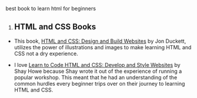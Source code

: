 best book to learn html for beginners

<ol><li><h2 id="books">HTML and CSS Books</h2></li></ol>

- This book, <a href="https://amzn.to/3iOQOvG">HTML and CSS: Design and Build Websites</a> by Jon Duckett, utilizes the power of illustrations and images to make learning HTML and CSS not a dry experience.

- I love <a href="https://amzn.to/3cdPvE6">Learn to Code HTML and CSS: Develop and Style Websites</a> by Shay Howe because Shay wrote it out of the experience of running a popular workshop. This meant that he had an understanding of the common hurdles every beginner trips over on their journey to learning HTML and CSS.
